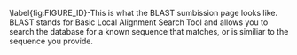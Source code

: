 \label{fig:FIGURE_ID}-This is what the BLAST sumbission page looks like. BLAST stands for Basic Local Alignment Search Tool and allows you to search the database for a known sequence that matches, or is similiar to the sequence you provide.